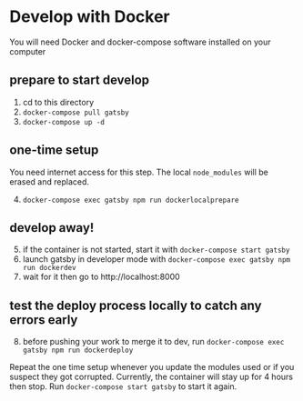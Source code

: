 # Develop with Docker

You will need Docker and docker-compose software installed on your computer

## prepare to start develop
1. cd to this directory
2. `docker-compose pull gatsby`
3. `docker-compose up -d`

## one-time setup
You need internet access for this step.
The local `node_modules` will be erased and replaced.

4. `docker-compose exec gatsby npm run dockerlocalprepare`

## develop away!
5. if the container is not started, start it with `docker-compose start gatsby`
6. launch gatsby in developer mode with `docker-compose exec gatsby npm run dockerdev`
7. wait for it then go to http://localhost:8000

## test the deploy process locally to catch any errors early
8. before pushing your work to merge it to dev, run `docker-compose exec gatsby npm run dockerdeploy`

Repeat the one time setup whenever you update the modules used or if you suspect they got corrupted.
Currently, the container will stay up for 4 hours then stop. Run `docker-compose start gatsby` to start it again.
